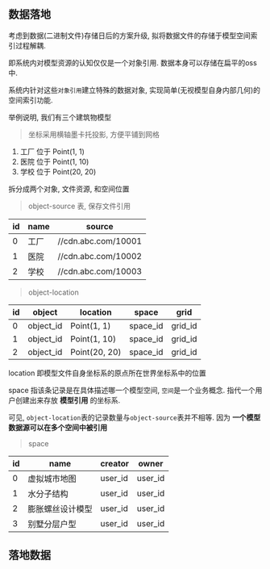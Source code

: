 数据落地
---

考虑到数据(二进制文件)存储日后的方案升级, 拟将数据文件的存储于模型空间索引过程解耦.

即系统内对模型资源的认知仅仅是一个对象引用. 数据本身可以存储在扁平的oss中.

系统内针对这些`对象引用`建立特殊的数据对象, 实现简单(无视模型自身内部几何)的空间索引功能. 


举例说明, 我们有三个建筑物模型

>坐标采用横轴墨卡托投影, 方便平铺到网格

1. 工厂   位于 Point(1, 1)
2. 医院   位于 Point(1, 10)
3. 学校   位于 Point(20, 20)


拆分成两个对象, 文件资源, 和空间位置

>object-source 表, 保存文件引用

|id|name|source|
|---|---|---|
|0|工厂|//cdn.abc.com/10001|
|1|医院|//cdn.abc.com/10002|
|2|学校|//cdn.abc.com/10003|


>object-location

|id|object|location|space|grid|
|---|---|---|---|---|
|0|object_id|Point(1, 1)|space_id|grid_id|
|1|object_id|Point(1, 10)|space_id|grid_id|
|2|object_id|Point(20, 20)|space_id|grid_id|


location 即模型文件自身坐标系的原点所在世界坐标系中的位置

space 指该条记录是在具体描述哪一个模型空间, `空间`是一个业务概念. 指代一个用户创建出来存放 __模型引用__ 的坐标系.

可见, `object-location`表的记录数量与`object-source`表并不相等. 因为 __一个模型数据源可以在多个空间中被引用__

>space

|id|name|creator|owner|
|---|---|---|---|
|0|虚拟城市地图|user_id|user_id|
|1|水分子结构|user_id|user_id|
|2|膨胀螺丝设计模型|user_id|user_id|
|3|别墅分层户型|user_id|user_id|






落地数据
---

